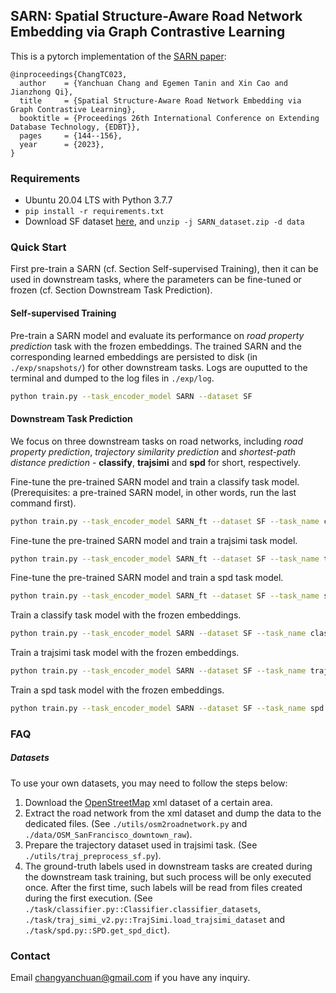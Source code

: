 ## SARN: Spatial Structure-Aware Road Network Embedding via Graph Contrastive Learning

This is a pytorch implementation of the [SARN paper](https://openproceedings.org/2023/conf/edbt/paper-193.pdf):

```
@inproceedings{ChangTC023,
  author    = {Yanchuan Chang and Egemen Tanin and Xin Cao and Jianzhong Qi},
  title     = {Spatial Structure-Aware Road Network Embedding via Graph Contrastive Learning},
  booktitle = {Proceedings 26th International Conference on Extending Database Technology, {EDBT}},
  pages     = {144--156},
  year      = {2023},
}
```


### Requirements
- Ubuntu 20.04 LTS with Python 3.7.7
- `pip install -r requirements.txt`
- Download SF dataset [here](https://drive.google.com/drive/folders/1mQXjGl8zi1TtBm2IKzP414GX6ID1b6Hm?usp=sharing), and `unzip -j SARN_dataset.zip -d data`


### Quick Start
First pre-train a SARN (cf. Section Self-supervised Training), then it can be used in downstream tasks, where the parameters can be fine-tuned or frozen (cf. Section Downstream Task Prediction).

#### Self-supervised Training

Pre-train a SARN model and evaluate its performance on *road property prediction* task with the frozen embeddings. The trained SARN and the corresponding learned embeddings are persisted to disk (in `./exp/snapshots/`) for other downstream tasks. Logs are ouputted to the terminal and dumped to the log files in `./exp/log`. 
```bash
python train.py --task_encoder_model SARN --dataset SF
```

#### Downstream Task Prediction

We focus on three downstream tasks on road networks, including *road property prediction*, *trajectory similarity prediction* and *shortest-path distance prediction* - **classify**, **trajsimi** and **spd** for short, respectively. 

Fine-tune the pre-trained SARN model and train a classify task model. (Prerequisites: a pre-trained SARN model, in other words, run the last command first).
```bash
python train.py --task_encoder_model SARN_ft --dataset SF --task_name classify --task_pretrained_model
```

Fine-tune the pre-trained SARN model and train a trajsimi task model.
```bash
python train.py --task_encoder_model SARN_ft --dataset SF --task_name trajsimi --task_pretrained_model 
```

Fine-tune the pre-trained SARN model and train a spd task model.
```bash
python train.py --task_encoder_model SARN_ft --dataset SF --task_name spd --task_pretrained_model 
```

Train a classify task model with the frozen embeddings.
```bash
python train.py --task_encoder_model SARN --dataset SF --task_name classify --task_pretrained_model 
```

Train a trajsimi task model with the frozen embeddings.
```bash
python train.py --task_encoder_model SARN --dataset SF --task_name trajsimi --task_pretrained_model 
```

Train a spd task model with the frozen embeddings.
```bash
python train.py --task_encoder_model SARN --dataset SF --task_name spd --task_pretrained_model 
```


### FAQ
##### Datasets
To use your own datasets, you may need to follow the steps below:
1. Download the [OpenStreetMap](https://www.openstreetmap.org/) xml dataset of a certain area.
2. Extract the road network from the xml dataset and dump the data to the dedicated files. (See `./utils/osm2roadnetwork.py` and `./data/OSM_SanFrancisco_downtown_raw`).
3. Prepare the trajectory dataset used in trajsimi task. (See `./utils/traj_preprocess_sf.py`). 
4. The ground-truth labels used in downstream tasks are created during the downstream task training, but such process will be only executed once. After the first time, such labels will be read from files created during the first execution. (See `./task/classifier.py::Classifier.classifier_datasets`, `./task/traj_simi_v2.py::TrajSimi.load_trajsimi_dataset` and `./task/spd.py::SPD.get_spd_dict`).



### Contact
Email changyanchuan@gmail.com if you have any inquiry.

